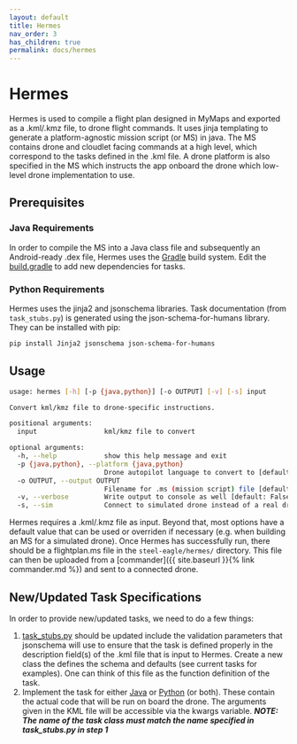 ```yaml
---
layout: default
title: Hermes
nav_order: 3
has_children: true
permalink: docs/hermes
---
```


# Hermes

Hermes is used to compile a flight plan designed in MyMaps and exported as a .kml/.kmz file, to drone flight commands. It uses jinja templating to generate a platform-agnostic mission script (or MS) in java. The MS contains drone and cloudlet facing commands at a high level, which correspond to the tasks defined in the .kml file. A drone platform is also specified in the MS which instructs the app onboard the drone which low-level drone implementation to use.

## Prerequisites

### Java Requirements

In order to compile the MS into a Java class file and subsequently an Android-ready .dex file, Hermes uses the [Gradle](https://gradle.org/) build system. Edit the [build.gradle](https://github.com/cmusatyalab/steel-eagle/blob/main/hermes/java/app/build.gradle) to add new dependencies for tasks.

### Python Requirements

Hermes uses the jinja2 and jsonschema libraries. Task documentation (from ```task_stubs.py```) is generated using the json-schema-for-humans library. They can be installed with pip:
```sh
pip install Jinja2 jsonschema json-schema-for-humans
```

## Usage
```bash
usage: hermes [-h] [-p {java,python}] [-o OUTPUT] [-v] [-s] input

Convert kml/kmz file to drone-specific instructions.

positional arguments:
  input                 kml/kmz file to convert

optional arguments:
  -h, --help            show this help message and exit
  -p {java,python}, --platform {java,python}
                        Drone autopilot language to convert to [default: java (Parrot GroundSDK)]
  -o OUTPUT, --output OUTPUT
                        Filename for .ms (mission script) file [default: ./flightplan.ms]
  -v, --verbose         Write output to console as well [default: False]
  -s, --sim             Connect to simulated drone instead of a real drone [default: False]

```
Hermes requires a .kml/.kmz file as input. Beyond that, most options have a default value that can be used or overriden if necessary (e.g. when building an MS for a simulated drone). 
Once Hermes has successfully run, there should be a flightplan.ms file in the ```steel-eagle/hermes/``` directory. This file can then be uploaded from a [commander]({{ site.baseurl }}{% link commander.md %}) and sent to a connected drone.

## New/Updated Task Specifications
In order to provide new/updated tasks, we need to do a few things:

1. [task_stubs.py](https://github.com/cmusatyalab/steel-eagle/blob/main/hermes/docs/task_stubs.py) should be updated include the validation parameters that jsonschema will use to ensure that the task is defined properly in the description field(s) of the .kml file that is input to Hermes. Create a new class the defines the schema and defaults (see current tasks for examples). One can think of this file as the function definition of the task. 
2. Implement the task for either [Java](https://github.com/cmusatyalab/steel-eagle/tree/main/hermes/java/app/src/main/java/edu/cmu/cs/dronebrain/tasks) or [Python](https://github.com/cmusatyalab/steel-eagle/tree/main/hermes/python/task_defs) (or both). These contain the actual code that will be run on board the drone. The arguments given in the KML file will be accessible via the kwargs variable. ***NOTE: The name of the task class must match the name specified in task_stubs.py in step 1***

